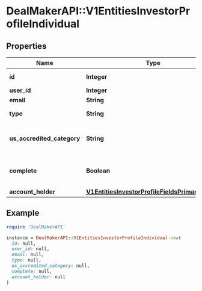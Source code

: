 # DealMakerAPI::V1EntitiesInvestorProfileIndividual

## Properties

| Name | Type | Description | Notes |
| ---- | ---- | ----------- | ----- |
| **id** | **Integer** | Investor Profile id | [optional] |
| **user_id** | **Integer** | User id | [optional] |
| **email** | **String** | User email | [optional] |
| **type** | **String** | Investor Profile type | [optional] |
| **us_accredited_category** | **String** | The accredited investor information | [optional] |
| **complete** | **Boolean** | To check if the profile is complete or not | [optional] |
| **account_holder** | [**V1EntitiesInvestorProfileFieldsPrimaryHolder**](V1EntitiesInvestorProfileFieldsPrimaryHolder.md) |  | [optional] |

## Example

```ruby
require 'DealMakerAPI'

instance = DealMakerAPI::V1EntitiesInvestorProfileIndividual.new(
  id: null,
  user_id: null,
  email: null,
  type: null,
  us_accredited_category: null,
  complete: null,
  account_holder: null
)
```

